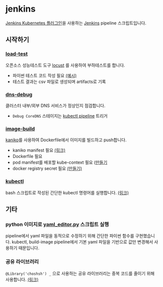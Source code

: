 # jenkins

[Jenkins Kubernetes 플러그인](https://plugins.jenkins.io/kubernetes/)을 사용하는 [Jenkins](https://www.jenkins.io/) pipeline 스크립트입니다.

## 시작하기

### [load-test](https://github.com/choshsh/devops-study/blob/master/jenkins/load-test)

오픈소스 성능테스트 도구 [locust](https://locust.io/) 를 사용하여 부하테스트를 합니다.

- 파이썬 테스트 코드 작성 필요 [(예시)](https://github.com/choshsh/devops-study/tree/master/script/loadtest)
- 테스트 결과는 csv 파일로 생성되며 artifacts로 기록

### [dns-debug](https://github.com/choshsh/devops-study/blob/master/jenkins/dns-debug)

클러스터 내부/외부 DNS 서비스가 정상인지 점검합니다.

- `Debug CoreDNS` 스테이지는 [kubectl pipeline](https://github.com/choshsh/devops-study/blob/master/jenkins/kubectl) 트리거

### [image-build](https://github.com/choshsh/devops-study/blob/master/jenkins/image-build)

[kaniko](https://github.com/GoogleContainerTools/kaniko#kaniko---build-images-in-kubernetes)를 사용하여 Dockerfile에서 이미지를 빌드하고 push합니다.

- kaniko manifest 필요 [(링크)](https://github.com/choshsh/devops-study/blob/master/manifest/utils/kaniko.yaml)
- Dockerfile 필요
- pod manifest를 배포할 kube-context 필요 ([만들기](https://choshsh.notion.site/Service-Account-170be563911d47ba8f37f5ad2debc4dd#9bc8a75720ab490381652de3ab8161ca)
- docker registry secret 필요 [(만들기)](https://choshsh.notion.site/kaniko-8eb722871ad14abba6832974b0cb0118#deed96aa53e24ade92914146b29fdaf7)

### [kubectl](https://github.com/choshsh/devops-study/blob/master/jenkins/kubectl)

bash 스크립트로 작성된 간단한 kubectl 명령어를 실행합니다. [(링크)](https://github.com/choshsh/devops-study/blob/master/script/kubectl_func.sh)

## 기타

### python 이미지로 [yaml_editor.py](https://github.com/choshsh/devops-study/blob/master/script/yaml_editor.py) 스크립트 실행

pipeline에서 yaml 파일을 동적으로 수정하기 위해 간단한 파이썬 함수를 구현했습니다. kubectl, build-image pipeline에서 기본 yaml 파일을 기반으로 값만 변경해서 사용하기 때문입니다.

### 공유 라이브러리

`@Library('choshsh') _` 으로 사용하는 공유 라이브러리는 중복 코드를 줄이기 위해 사용합니다. [(링크)](https://github.com/choshsh/jenkins-library.git)